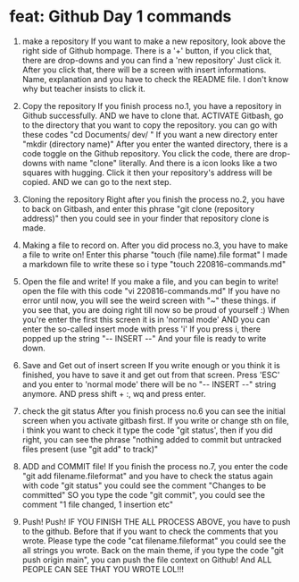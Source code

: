 # feat: Github Day 1 commands 

1. make a repository 
If you want to make a new repository, 
look above the right side of Github hompage. 
There is a '+' button, if you click that, there are drop-downs 
and you can find a 'new repository'
Just click it.
After you click that, there will be a screen with insert informations.
Name, explanation and you have to check the README file. 
I don't know why but teacher insists to click it.

2. Copy the repository
If you finish process no.1, you have a repository in Github successfully.
AND we have to clone that. 
ACTIVATE Gitbash, go to the directory that you want to copy the repository.
you can go with these codes "cd Documents/ dev/ "
If you want a new directory enter "mkdir (directory name)"
After you enter the wanted directory, there is a code toggle on the Github repository.
You click the code, there are drop-downs with name "clone" literally.
And there is a icon looks like a two squares with hugging. 
Click it then your repository's address will be copied. 
AND we can go to the next step.

3. Cloning the repository
Right after you finish the process no.2, 
you have to back on Gitbash, and 
enter this phrase "git clone (repository address)"
then you could see in your finder that repository clone is made. 

4. Making a file to record on. 
After you did process no.3, you have to make a file to write on! 
Enter this pharse "touch (file name).file format"
I made a markdown file to write these so i type "touch 220816-commands.md"

5. Open the file and write!
If you make a file, and you can begin to write!
open the file with this code "vi 220816-commands.md"
If you have no error until now, 
you will see the weird screen with "~" these things.
if you see that, you are doing right till now so be proud of yourself :)
When you're enter the first this screen it is in 'normal mode'
AND you can enter the so-called insert mode with press 'i'
If you press i, there popped up the string "-- INSERT --"
And your file is ready to write down. 

6. Save and Get out of insert screen
If you write enough or you think it is finished, 
you have to save it and get out from that screen.
Press 'ESC' and you enter to 'normal mode'
there will be no "-- INSERT --" string anymore.
AND press shift + :, wq and press enter.

7. check the git status
After you finish process no.6
you can see the initial screen when you activate gitbash first.
If you write or change sth on file, i think you want to check it
type the code "git status', 
then if you did right, you can see the phrase "nothing added to commit but untracked files present (use "git add" to track)"

8. ADD and COMMIT file! 
If you finish the process no.7,
you enter the code "git add filename.fileformat"
and you have to check the status again with code "git status"
you could see the comment "Changes to be committed" 
SO you type the code "git commit", you could see the comment "1 file changed, 1 insertion etc"

9. Push! Push!
IF YOU FINISH THE ALL PROCESS ABOVE, you have to push to the github.
Before that if you want to check the comments that you wrote. 
Please type the code "cat filename.fileformat" 
you could see the all strings you wrote.
Back on the main theme, if you type the code "git push origin main", 
you can push the file context on Github! 
And ALL PEOPLE CAN SEE THAT YOU WROTE LOL!!!
